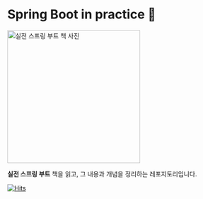 # Spring Boot in practice 📒

<img src="https://github.com/candosh/Spring-Study/assets/104755384/f3c3a812-cb24-4844-9485-3831d8d0f09a" width="300" alt="실전 스프링 부트 책 사진"> <br/>

<b>실전 스프링 부트</b> 책을 읽고, 그 내용과 개념을 정리하는 레포지토리입니다.

[![Hits](https://hits.seeyoufarm.com/api/count/incr/badge.svg?url=https%3A%2F%2Fgithub.com%2Fcandosh%2Fspring-boot-in-practice%2Fhit-counter&count_bg=%23FF0000&title_bg=%23555555&icon=waze.svg&icon_color=%23E7E7E7&title=hits&edge_flat=false)](https://hits.seeyoufarm.com)

